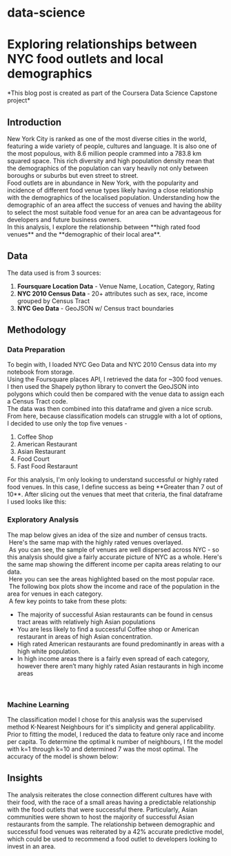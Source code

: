 # data-science
<h1> Exploring relationships between NYC food outlets and local demographics </h1>
*This blog post is created as part of the Coursera Data Science Capstone project*
<br>
<h2> Introduction </h2>
<p>
New York City is ranked as one of the most diverse cities in the world, featuring a wide variety of people, cultures and language. It is also one of the most populous, with 8.6 million people crammed into a 783.8 km squared space. This rich diversity and high population density mean that the demographics of the population can vary heavily not only between boroughs or suburbs but even street to street. 
 <br>
Food outlets are in abundance in New York, with the popularity and incidence of different food venue types likely having a close relationship with the demographics of the localised population. Understanding how the demographic of an area affect the success of venues and having the ability to select the most suitable food venue for an area can be advantageous for developers and future business owners.
<br>
 In this analysis, I explore the relationship between **high rated food venues** and the **demographic of their local area**.
</p>
<h2>Data</h2>
<p>The data used is from 3 sources:
  <br>
  <ol>
   <li> <b>Foursquare Location Data</b> - Venue Name, Location, Category, Rating</li>
   <li> <b>NYC 2010 Census Data</b> - 20+ attributes such as sex, race, income grouped by Census Tract</li>
    <li> <b>NYC Geo Data</b> - GeoJSON w/ Census tract boundaries</li>
  </ol>
 </p>
 <h2>Methodology</h2>
 <h3>Data Preparation</h3>
<p>
 To begin with, I loaded NYC Geo Data and NYC 2010 Census data into my notebook from storage. <br>
  Using the Foursquare places API, I retrieved the data for ~300 food venues. I then used the Shapely python library to convert the GeoJSON into polygons which could then be compared with the venue data to assign each a Census Tract code. <br>
  The data was then combined into this dataframe and given a nice scrub. 
  <img></img>
  <br>
  From here, because classification models can struggle with a lot of options, I decided to use only the top five venues - 
  <ol><li>Coffee Shop</li> 
  <li>American Restaurant</li> 
  <li>Asian Restaurant</li> 
  <li>Food Court</li>  
  <li>Fast Food Restaraunt</li>
  </ol>
  For this analysis, I'm only looking to understand successful or highly rated food venues. In this case, I define success as being **Greater than 7 out of 10**. After slicing out the venues that meet that criteria, the final dataframe I used looks like this:
  <img></img>
</p>
<h3>Exploratory Analysis</h3>
<p> The map below gives an idea of the size and number of census tracts. 
  <br><img></img>
  Here's the same map with the highly rated venues overlayed.
  <br><img></img>
  As you can see, the sample of venues are well dispersed across NYC - so this analysis should give a fairly accurate picture of NYC as a whole. Here's the same map showing the different income per capita areas relating to our data.
  <br><img></img>
  Here you can see the areas highlighted based on the most popular race.
  <br><img></img>
  The following box plots show the income and race of the population in the area for venues in each category.
  <br><img></img>
  A few key points to take from these plots:
  <ul>
    <li> The majority of successful Asian restaurants can be found in census tract areas with relatively high Asian populations</li>
    <li> You are less likely to find a successful Coffee shop or American restaurant in areas of high Asian concentration. </li>
    <li> High rated American restaurants are found predominantly in areas with a high white population.</li>
    <li> In high income areas there is a fairly even spread of each category, however there aren’t many highly rated Asian restaurants in high income areas</li>
  </ul>
</p>
<br>
<h3> Machine Learning </h3>
<p> The classification model I chose for this analysis was the supervised method K-Nearest Neighbours for it's simplicity and general applicability. Prior to fitting the model, I reduced the data to feature only race and income per capita.
  To determine the optimal k number of neighbours, I fit the model with k=1 through k=10 and determined 7 was the most optimal.
  The accuracy of the model is shown below:
  <img></img>
<h2>Insights</h2>

The analysis reiterates the close connection different cultures have with their food, with the race of a small areas having a predictable relationship with the food outlets that were successful there. Particularly, Asian communities were shown to host the majority of successful Asian restaurants from the sample. The relationship between demographic and successful food venues was reiterated by a 42% accurate predictive model, which could be used to recommend a food outlet to developers looking to invest in an area.
</p>
